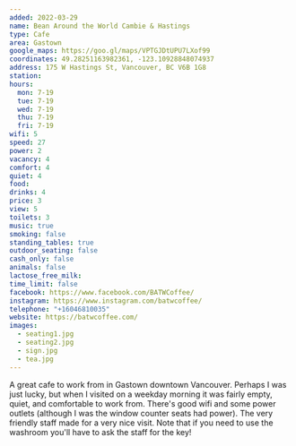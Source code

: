 ```yaml
---
added: 2022-03-29
name: Bean Around the World Cambie & Hastings
type: Cafe
area: Gastown
google_maps: https://goo.gl/maps/VPTGJDtUPU7LXof99
coordinates: 49.28251163982361, -123.10928848074937
address: 175 W Hastings St, Vancouver, BC V6B 1G8
station: 
hours:
  mon: 7-19
  tue: 7-19
  wed: 7-19
  thu: 7-19
  fri: 7-19
wifi: 5
speed: 27
power: 2
vacancy: 4
comfort: 4
quiet: 4
food: 
drinks: 4
price: 3
view: 5
toilets: 3
music: true
smoking: false
standing_tables: true
outdoor_seating: false
cash_only: false
animals: false
lactose_free_milk: 
time_limit: false
facebook: https://www.facebook.com/BATWCoffee/
instagram: https://www.instagram.com/batwcoffee/
telephone: "+16046810035"
website: https://batwcoffee.com/
images:
  - seating1.jpg
  - seating2.jpg
  - sign.jpg
  - tea.jpg
---
```


A great cafe to work from in Gastown downtown Vancouver. Perhaps I was just lucky, but when I visited on a weekday morning it was fairly empty, quiet, and comfortable to work from. There's good wifi and some power outlets (although I was the window counter seats had power). The very friendly staff made for a very nice visit. Note that if you need to use the washroom you'll have to ask the staff for the key!
